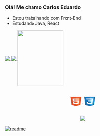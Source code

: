 ### Olá! Me chamo Carlos Eduardo

- Estou trabalhando com Front-End
- Estudando Java, React

<div>
  <a href="https://github.com/carloseduardo0906">
  <img height="180em"   align="center" src="https://github-readme-stats.vercel.app/api?username=carloseduardo0906&show_icons=true&theme=react&include_all_commits=true&count_private=true"/>
  <img height="180em"  align="center" src="https://github-readme-stats.vercel.app/api/top-langs/?username=CarlosEduardo0906&layout=compact&langs_count=7&theme=react" />
  
   <img align="center" width="148" height="180" src="https://media1.tenor.com/images/68e8337fb4eb7e40645d832c64762a8b/tenor.gif?itemid=19443613">
</div>

<br>
<div  align="center">
  <div style="display: inline_block"><br>
  <img align="center" alt="HTML" height="30" width="40" src="https://raw.githubusercontent.com/devicons/devicon/master/icons/html5/html5-original.svg">
  <img align="center" alt="CSS" height="30" width="40" src="https://raw.githubusercontent.com/devicons/devicon/master/icons/css3/css3-original.svg">
  
  </div>
  <br>
  
  <a href="https://www.linkedin.com/in/carloseduardo0/" target="_blank"><img src="https://img.shields.io/badge/-LinkedIn-%230077B5?style=for-the-badge&logo=linkedin&logoColor=white" target="_blank"></a> 
  
  </div>
  
  [![readme](https://github-readme-stats.vercel.app/api/pin/?username=CarlosEduardo0906&repo=CarlosEduardo0906&theme=react)](https://github.com/CarlosEduardo0906/CarlosEduardo0906)
